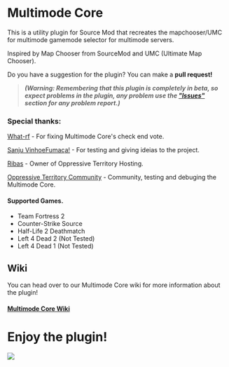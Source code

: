 # Multimode Core
This is a utility plugin for Source Mod that recreates the mapchooser/UMC for multimode gamemode selector for multimode servers.

Inspired by Map Chooser from SourceMod and UMC (Ultimate Map Chooser).

Do you have a suggestion for the plugin? You can make a **pull request!**

> ***(Warning: Remembering that this plugin is completely in beta, so expect problems in the plugin, any problem use the ["Issues"](https://github.com/TheDGB/Multimode-Core/issues) section for any problem report.)***

### Special thanks:
[What-rf](https://steamcommunity.com/id/RayanFhoulaBR/) - For fixing Multimode Core's check end vote.

[Sanju VinhoeFumaça!](https://steamcommunity.com/id/SanjiVinsmokeBRAZIL/) - For testing and giving ideias to the project.

[Ribas](https://steamcommunity.com/id/ribasgabe/) - Owner of Oppressive Territory Hosting.

[Oppressive Territory Community](https://optr.me) - Community, testing and debuging the Multimode Core.

#### Supported Games.
- Team Fortress 2
- Counter-Strike Source
- Half-Life 2 Deathmatch
- Left 4 Dead 2 (Not Tested)
- Left 4 Dead 1 (Not Tested)

## Wiki
You can head over to our Multimode Core wiki for more information about the plugin!

#### [Multimode Core Wiki](https://github.com/TheDGB/multimode_core/wiki)

# **Enjoy the plugin!**

[![](https://dcbadge.limes.pink/api/server/xftqrvZSAw)](https://discord.gg/xftqrvZSAw)
